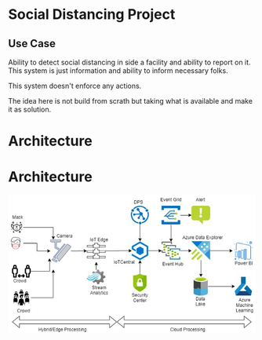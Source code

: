 # Social Distancing Project

## Use Case 

Ability to detect social distancing in side a facility and ability to report on it. 
This system is just information and ability to inform necessary folks. 

This system doesn't enforce any actions.

The idea here is not build from scrath but taking what is available and make it as solution.

# Architecture

# Architecture

![alt text](https://github.com/balakreshnan/sdd/blob/master/images/SocialDistancing.jpg "Architecture")